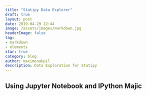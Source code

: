 ```yaml
---
title: "Statipy Data Explorer"
draft: true
layout: post
date: 2019-04-29 22:44
image: /assets/images/markdown.jpg
headerImage: false
tag:
- markdown
- elements
star: true
category: blog
author: maximonakpil
description: Data Exploration for Statipy
---
```


## Using Jupyter Notebook and IPython Majic

